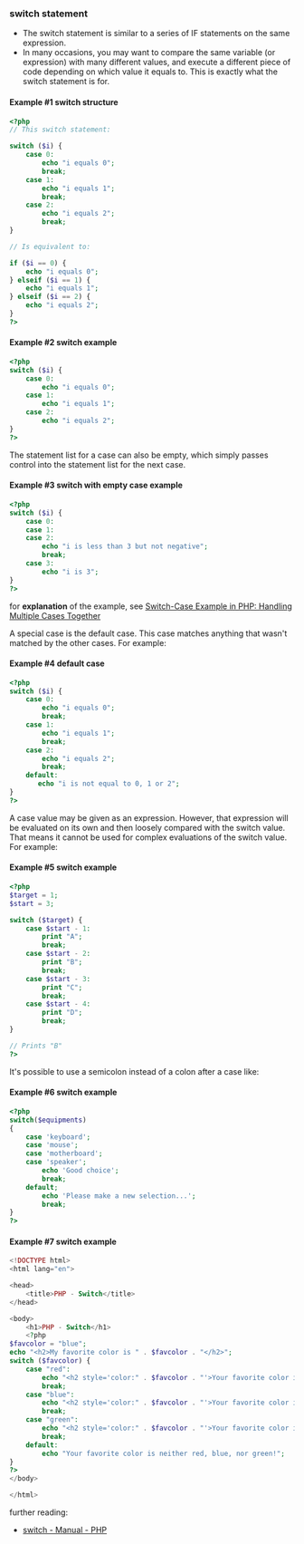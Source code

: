 ### switch statement

- The switch statement is similar to a series of IF statements on the same expression.
- In many occasions, you may want to compare the same variable (or expression) with many different values, and execute a different piece of code depending on which value it equals to. This is exactly what the switch statement is for.

#### Example #1 switch structure

```php
<?php
// This switch statement:

switch ($i) {
    case 0:
        echo "i equals 0";
        break;
    case 1:
        echo "i equals 1";
        break;
    case 2:
        echo "i equals 2";
        break;
}

// Is equivalent to:

if ($i == 0) {
    echo "i equals 0";
} elseif ($i == 1) {
    echo "i equals 1";
} elseif ($i == 2) {
    echo "i equals 2";
}
?>
```

#### Example #2 switch example

```php
<?php
switch ($i) {
    case 0:
        echo "i equals 0";
    case 1:
        echo "i equals 1";
    case 2:
        echo "i equals 2";
}
?>
```

The statement list for a case can also be empty, which simply passes control into the statement list for the next case.

#### Example #3 switch with empty case example

```php
<?php
switch ($i) {
    case 0:
    case 1:
    case 2:
        echo "i is less than 3 but not negative";
        break;
    case 3:
        echo "i is 3";
}
?>
```
for **explanation** of the example, see [Switch-Case Example in PHP: Handling Multiple Cases Together](switch/solutions/switch-example3.md)

A special case is the default case. This case matches anything that wasn't matched by the other cases. For example:

#### Example #4 default case

```php
<?php
switch ($i) {
    case 0:
        echo "i equals 0";
        break;
    case 1:
        echo "i equals 1";
        break;
    case 2:
        echo "i equals 2";
        break;
    default:
       echo "i is not equal to 0, 1 or 2";
}
?>
```

A case value may be given as an expression. However, that expression will be evaluated on its own and then loosely compared with the switch value. That means it cannot be used for complex evaluations of the switch value. For example:

#### Example #5 switch example

```php
<?php
$target = 1;
$start = 3;

switch ($target) {
    case $start - 1:
        print "A";
        break;
    case $start - 2:
        print "B";
        break;
    case $start - 3:
        print "C";
        break;
    case $start - 4:
        print "D";
        break;
}

// Prints "B"
?>
```

It's possible to use a semicolon instead of a colon after a case like:

#### Example #6 switch example

```php
<?php
switch($equipments)
{
    case 'keyboard';
    case 'mouse';
    case 'motherboard';
    case 'speaker';
        echo 'Good choice';
        break;
    default;
        echo 'Please make a new selection...';
        break;
}
?>
```

#### Example #7 switch example

```php
<!DOCTYPE html>
<html lang="en">

<head>
    <title>PHP - Switch</title>
</head>

<body>
    <h1>PHP - Switch</h1>
    <?php
$favcolor = "blue";
echo "<h2>My favorite color is " . $favcolor . "</h2>";
switch ($favcolor) {
    case "red":
        echo "<h2 style='color:" . $favcolor . "'>Your favorite color is red!</h2>";
        break;
    case "blue":
        echo "<h2 style='color:" . $favcolor . "'>Your favorite color is blue!</h2>";
        break;
    case "green":
        echo "<h2 style='color:" . $favcolor . "'>Your favorite color is green!</h2>";
        break;
    default:
        echo "Your favorite color is neither red, blue, nor green!";
}
?>
</body>

</html>
```

further reading:

- [switch - Manual - PHP](https://www.php.net/manual/en/control-structures.switch.php)
